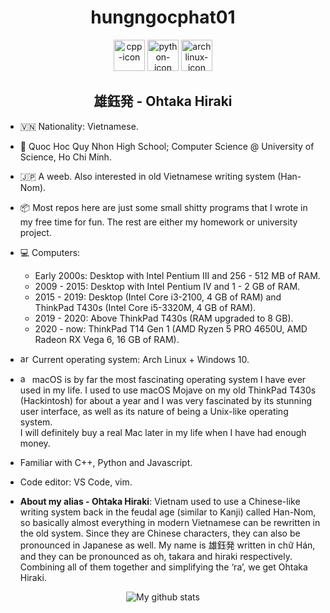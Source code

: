 <div align="center"><h1> hungngocphat01 </h1></div>

<div align="center">
<span>
  <img height="50" alt="cpp-icon" src="https://user-images.githubusercontent.com/42747200/46140125-da084900-c26d-11e8-8ea7-c45ae6306309.png"/>
  <img height="50" alt="python-icon" src="https://cdn3.iconfinder.com/data/icons/logos-and-brands-adobe/512/267_Python-512.png"/>
  <img height="50" alt="archlinux-icon" src="https://www.logolynx.com/images/logolynx/91/914639a1180c179a71fee283128b01c5.png"/>
</span></br>
  <h2> 雄鈺発 - Ohtaka Hiraki</h2>
</div>

- 🇻🇳 Nationality: Vietnamese.
- 🏫 Quoc Hoc Quy Nhon High School; Computer Science @ University of Science, Ho Chi Minh.
- 🇯🇵 A weeb. Also interested in old Vietnamese writing system (Han-Nom).
- 📦 Most repos here are just some small shitty programs that I wrote in my free time for fun. The rest are either my homework or university project.
- 💻 Computers: 
  - Early 2000s: Desktop with Intel Pentium III and 256 - 512 MB of RAM. 
  - 2009 - 2015: Desktop with Intel Pentium IV and 1 - 2 GB of RAM.
  - 2015 - 2019: Desktop (Intel Core i3-2100, 4 GB of RAM) and ThinkPad T430s (Intel Core i5-3320M, 4 GB of RAM).
  - 2019 - 2020: Above ThinkPad T430s (RAM upgraded to 8 GB).
  - 2020 - now: ThinkPad T14 Gen 1 (AMD Ryzen 5 PRO 4650U, AMD Radeon RX Vega 6, 16 GB of RAM).
  
- <img height="15" alt="archlinux-icon" src="https://www.logolynx.com/images/logolynx/91/914639a1180c179a71fee283128b01c5.png"/> Current operating system: Arch Linux  + Windows 10.
- <img height="15" alt="apple-icon" src="https://upload.wikimedia.org/wikipedia/commons/thumb/f/fa/Apple_logo_black.svg/505px-Apple_logo_black.svg.png"/> macOS is by far the most fascinating operating system I have ever used in my life. I used to use macOS Mojave on my old ThinkPad T430s (Hackintosh) for about a year and I was very fascinated by its stunning user interface, as well as its nature of being a Unix-like operating system. <br>I will definitely buy a real Mac later in my life when I have had enough money.

- Familiar with C++, Python and Javascript.
- Code editor: VS Code, vim.

- **About my alias - Ohtaka Hiraki**: Vietnam used to use a Chinese-like writing system back in the feudal age (similar to Kanji) called Han-Nom, so basically almost everything in modern Vietnamese can be rewritten in the old system. Since they are Chinese characters, they can also be pronounced in Japanese as well. My name is 雄鈺発 written in chữ Hán, and they can be pronounced as oh, takara and hiraki respectively. Combining all of them together and simplifying the ‘ra’, we get Ohtaka Hiraki.

<div align="center">
<img alt="My github stats" src="https://github-readme-stats.vercel.app/api?username=hungngocphat01"/>
</div>

